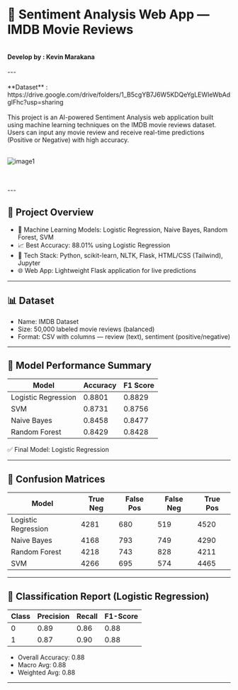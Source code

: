 # 🤖 Sentiment Analysis Web App — IMDB Movie Reviews
<br>
<b>Develop by : Kevin Marakana</b>
<br>
<br>
---
<br>
<br>
**Dataset** : https://drive.google.com/drive/folders/1_B5cgYB7J6W5KDQeYgLEWIeWbAdglFhc?usp=sharing
<br>
<br>
This project is an AI-powered Sentiment Analysis web application built using machine learning techniques on the IMDB movie reviews dataset. Users can input any movie review and receive real-time predictions (Positive or Negative) with high accuracy.
<br>
<br>

![image1](https://github.com/user-attachments/assets/96bc89f0-ca73-4e72-bfe8-ae6bd0f20d26)


<br>
<br>
---

## 📌 Project Overview

- 🧠 Machine Learning Models: Logistic Regression, Naive Bayes, Random Forest, SVM
- 📈 Best Accuracy: 88.01% using Logistic Regression
- 🧰 Tech Stack: Python, scikit-learn, NLTK, Flask, HTML/CSS (Tailwind), Jupyter
- 🌐 Web App: Lightweight Flask application for live predictions

---

## 📊 Dataset

- Name: IMDB Dataset
- Size: 50,000 labeled movie reviews (balanced)
- Format: CSV with columns — review (text), sentiment (positive/negative)

---

## 🧠 Model Performance Summary

| Model                | Accuracy | F1 Score |
|---------------------|----------|----------|
| Logistic Regression | 0.8801   | 0.8829   |
| SVM                 | 0.8731   | 0.8756   |
| Naive Bayes         | 0.8458   | 0.8477   |
| Random Forest       | 0.8429   | 0.8428   |

✅ Final Model: Logistic Regression

---

## 🧮 Confusion Matrices

| Model                | True Neg | False Pos | False Neg | True Pos |
|---------------------|----------|-----------|-----------|----------|
| Logistic Regression | 4281     | 680       | 519       | 4520     |
| Naive Bayes         | 4168     | 793       | 749       | 4290     |
| Random Forest       | 4218     | 743       | 828       | 4211     |
| SVM                 | 4266     | 695       | 574       | 4465     |

---

## 🧪 Classification Report (Logistic Regression)

| Class | Precision | Recall | F1-Score |
|-------|-----------|--------|----------|
| 0     | 0.89      | 0.86   | 0.88     |
| 1     | 0.87      | 0.90   | 0.88     |

- Overall Accuracy: 0.88
- Macro Avg: 0.88
- Weighted Avg: 0.88

---


